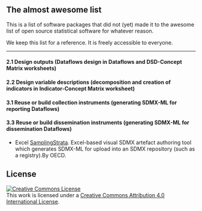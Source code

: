 ## The almost awesome list
This is a list of software packages that did not (yet) made it to the awesome list of open source statistical software for whatever reason.

We keep this list for a reference. It is freely accessible to everyone.

*****

#### 2.1 Design outputs (Dataflows design in Dataflows and DSD-Concept Matrix worksheets)
#### 2.2 Design variable descriptions (decomposition and creation of indicators in Indicator-Concept Matrix worksheet)
#### 3.1 Reuse or build collection instruments (generating SDMX-ML for reporting Dataflows)
#### 3.3 Reuse or build dissemination instruments (generating SDMX-ML for dissemination Dataflows)
- Excel [SamplingStrata](https://github.com/OECDSTD/sdmx-matrix-generator). Excel-based visual SDMX artefact authoring tool which generates SDMX-ML for upload into an SDMX repository (such as a registry).By OECD.



## License

[![Creative Commons License](https://i.creativecommons.org/l/by/4.0/88x31.png)](http://creativecommons.org/licenses/by/4.0/)  
This work is licensed under a [Creative Commons Attribution 4.0 International License](http://creativecommons.org/licenses/by/4.0/).

